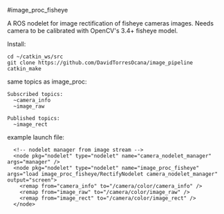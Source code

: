 #image_proc_fisheye

A ROS nodelet for image rectification of fisheye cameras images. Needs camera to be calibrated with OpenCV's 3.4+ fisheye model.

Install:

```
cd ~/catkin_ws/src
git clone https://github.com/DavidTorresOcana/image_pipeline
catkin_make
```

same topics as image_proc:

```
Subscribed topics:
  ~camera_info
  ~image_raw

Published topics:
  ~image_rect
```


example launch file:
```
  <!-- nodelet manager from image stream -->
  <node pkg="nodelet" type="nodelet" name="camera_nodelet_manager"  args="manager" />
  <node pkg="nodelet" type="nodelet" name="image_proc_fisheye" args="load image_proc_fisheye/RectifyNodelet camera_nodelet_manager" output="screen">
    <remap from="camera_info" to="/camera/color/camera_info" />
    <remap from="image_raw" to="/camera/color/image_raw" />
    <remap from="image_rect" to="/camera/color/image_rect" />
  </node>
```

